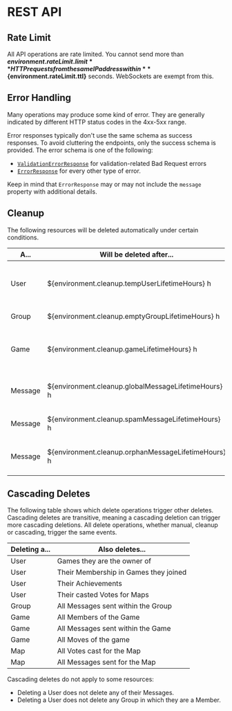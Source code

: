 # REST API

## Rate Limit

All API operations are rate limited.
You cannot send more than **${environment.rateLimit.limit}** HTTP requests
from the same IP address within **${environment.rateLimit.ttl}** seconds.
WebSockets are exempt from this.

## Error Handling

Many operations may produce some kind of error.
They are generally indicated by different HTTP status codes in the 4xx-5xx range.

Error responses typically don't use the same schema as success responses.
To avoid cluttering the endpoints, only the success schema is provided.
The error schema is one of the following:

* [`ValidationErrorResponse`](#model-ValidationErrorResponse) for validation-related Bad Request errors
* [`ErrorResponse`](#model-ErrorResponse) for every other type of error.

Keep in mind that `ErrorResponse` may or may not include the `message` property with additional details.

## Cleanup

The following resources will be deleted automatically under certain conditions.

| A...    | Will be deleted after...                            | If...                                     |
|---------|-----------------------------------------------------|-------------------------------------------|
| User    | ${environment.cleanup.tempUserLifetimeHours} h      | they seem to be for temporary use         |
| Group   | ${environment.cleanup.emptyGroupLifetimeHours} h    | it has no messages                        |
| Game    | ${environment.cleanup.gameLifetimeHours} h          | no members joined or left in the meantime |
| Message | ${environment.cleanup.globalMessageLifetimeHours} h | it was posted in a global channel         |
| Message | ${environment.cleanup.spamMessageLifetimeHours} h   | it appears to be spam                     |
| Message | ${environment.cleanup.orphanMessageLifetimeHours} h | the sender was deleted                    |

## Cascading Deletes

The following table shows which delete operations trigger other deletes.
Cascading deletes are transitive, meaning a cascading deletion can trigger more cascading deletions.
All delete operations, whether manual, cleanup or cascading, trigger the same events.

| Deleting a... | Also deletes...                       |
|---------------|---------------------------------------|
| User          | Games they are the owner of           |
| User          | Their Membership in Games they joined |
| User          | Their Achievements                    |
| User          | Their casted Votes for Maps           |
| Group         | All Messages sent within the Group    |
| Game          | All Members of the Game               |
| Game          | All Messages sent within the Game     |
| Game          | All Moves of the game                 |
| Map           | All Votes cast for the Map            |
| Map           | All Messages sent for the Map         |

Cascading deletes do not apply to some resources:

* Deleting a User does not delete any of their Messages.
* Deleting a User does not delete any Group in which they are a Member.
